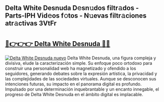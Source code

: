 ## Delta White Desnuda D𝚎sn𝚞dos filtr𝚊dos - Parts-IPH Vid𝚎os f𝚘tos - N𝚞evas filtr𝚊ciones atr𝚊ctivas 3VtFr

# <h2><a href="http://mb62tn.tromn.icu/?c=Delta+White+Desnuda">🔗👉👉👉 Delta White Desnuda 🔗🔗</a></h2>

[![Delta White Desnuda nuevo](https://i.imgur.com/pEAQMta.gif)](http://mb62tn.tromn.icu/?c=Delta+White+Desnuda)
Delta White Desnuda, una figura compleja y divisiva, elude la caracterización simple. Su enfoque poco ortodoxo para construir una personalidad web ha magnetizado y ofendido a los seguidores, generando debates sobre la expresión artística, la privacidad y las complejidades de las sociedades virtuales. Aunque se desconocen sus intenciones futuras, su impacto en el panorama digital es profundo. Impulsado por una determinación inquebrantable y un encanto innegable, el progreso de Delta White Desnuda en el ámbito digital es implacable.
